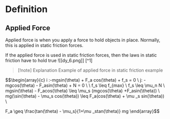 


# Definition 

## Applied Force
Applied force is when you apply a force to hold objects in place. Normally, this is applied in static friction forces. 

If the applied force is used in static friction forces, then the laws in static friction have to hold true
![[dy_6.png]]
[^1]
>[!note] Explanation
Example of applied force in static friction example

$$\begin{array}{c}
i :-mgsin(\theta) + F_a cos(\theta) + f_s = 0 \\ 
j: -mgcos(\theta) - F_asin(\theta) + N = 0 \\ 
\\ 
f_s \leq f_{max} \\ 
f_s \leq \mu_n N \\ 
mgsin(\theta) - F_acos(\theta) \leq \mu_s (mgcos(\theta) +F_asin(\theta)) \\ 
mg(\sin(\theta) - \mu_s cos(\theta)) \leq F_a(cos(\theta) + \mu _s sin(\theta)) \\ 

F_a \geq \frac{tan(\theta) - \mu_s}{1+\mu _stan(\theta)} mg
\end{array}$$
